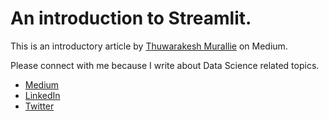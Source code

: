 # An introduction to Streamlit.

This is an introductory article by [Thuwarakesh Murallie](https://thuwarakesh.medium.com) on Medium.

Please connect with me because I write about Data Science related topics.

- [Medium](https://thuwarakesh.medium.com)
- [LinkedIn](https://linkedin.com/in/thuwarakesh)
- [Twitter](https://twitter.com/thuwarakesh)
